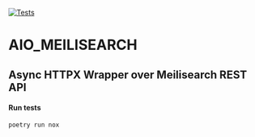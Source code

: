 [![Tests](https://github.com/devtud/aio_meilisearch/workflows/Tests/badge.svg)](https://github.com/devtud/aio_meilisearch/actions?workflow=Tests)
# AIO_MEILISEARCH
## Async HTTPX Wrapper over Meilisearch REST API

#### Run tests

```bash
poetry run nox
```